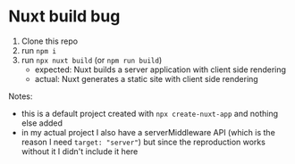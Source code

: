 # Nuxt build bug

1. Clone this repo
2. run `npm i`
3. run `npx nuxt build` (or `npm run build`)
    - expected: Nuxt builds a server application with client side rendering
    - actual: Nuxt generates a static site with client side rendering

Notes:
- this is a default project created with `npx create-nuxt-app` and nothing else added
- in my actual project I also have a serverMiddleware API (which is the reason I need `target: "server"`) but since the reproduction works without it I didn't include it here
